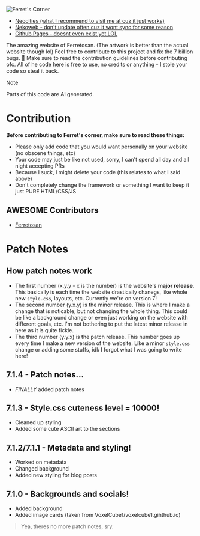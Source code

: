 ![Ferret's Corner](https://ferretosan.neocities.org/artwork.png)

* [Neocities (what I recommend to visit me at cuz it just works)](https://ferretosan.neocities.org)
* [Nekoweb - don't update often cuz it wont sync for some reason](https://ferret.nekoweb.org)
* [Github Pages - doesnt even exist yet LOL](https://ferretosan.github.io/web)

The amazing website of Ferretosan. (The artwork is better than the actual website though lol) Feel free to contribute to this project and fix the 7 billion bugs. 🐛 Make sure to read the contribution guidelines before contributing ofc. All of he code here is free to use, no credits or anything - I stole your code so steal it back.

> [!NOTE]
> Parts of this code are AI generated.

# Contribution

**Before contributing to Ferret's corner, make sure to read these things:**

* Please only add code that you would want personally on your website (no obscene things, etc)
* Your code may just be like not used, sorry, I can't spend all day and all night accepting PRs
* Because I suck, I might delete your code (this relates to what I said above)
* Don't completely change the framework or something I want to keep it just PURE HTML/CSS/JS

## AWESOME Contributors
* [Ferretosan](https://github.com/ferretosan)

# Patch Notes

## How patch notes work

* The first number (x.y.y - x is the number) is the website's **major release**. This basically is each time the website drastically chanegs, like whole new `style.css`, layouts, etc. Currently we're on version 7!
* The second number (y.x.y) is the minor release. This is where I make a change that is noticable, but not changing the whole thing. This could be like a background change or even just working on the website with different goals, etc. I'm not bothering to put the latest minor release in here as it is quite fickle.
* The third number (y.y.x) is the patch release. This number goes up every time I make a new version of the website. Like a minor `style.css` change or adding some stuffs, idk I forgot what I was going to write here!

## 7.1.4 - Patch notes...

* *FINALLY* added patch notes

## 7.1.3 - Style.css cuteness level = 10000!

* Cleaned up styling
* Added some cute ASCII art to the sections

## 7.1.2/7.1.1 - Metadata and styling!

* Worked on metadata
* Changed background
* Added new styling for blog posts

## 7.1.0 - Backgrounds and socials!

* Added background
* Added image cards (taken from VoxelCube1/voxelcube1.gihthub.io)

> Yea, theres no more patch notes, sry.